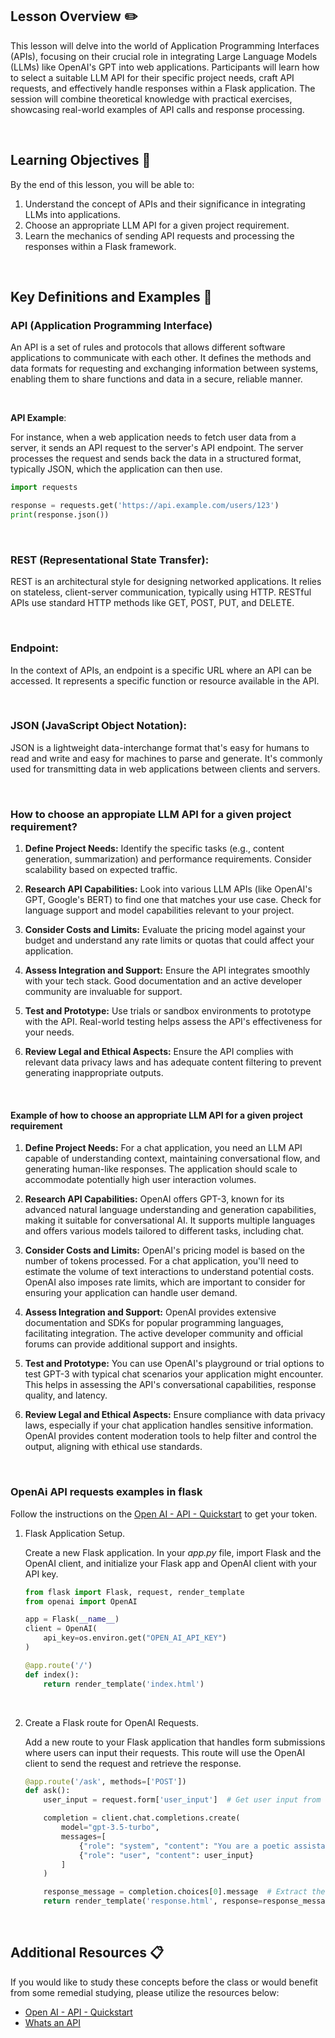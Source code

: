 <!-- # Integrating LLMs via APIs -->

## Lesson Overview :pencil2:

This lesson will delve into the world of Application Programming Interfaces (APIs), focusing on their crucial role in integrating Large Language Models (LLMs) like OpenAI's GPT into web applications. Participants will learn how to select a suitable LLM API for their specific project needs, craft API requests, and effectively handle responses within a Flask application. The session will combine theoretical knowledge with practical exercises, showcasing real-world examples of API calls and response processing.

<br>  <!-- don't remove -->

## Learning Objectives :notebook:

By the end of this lesson, you will be able to:

1. Understand the concept of APIs and their significance in integrating LLMs into applications.
2. Choose an appropriate LLM API for a given project requirement.
3. Learn the mechanics of sending API requests and processing the responses within a Flask framework.

<br>

## Key Definitions and Examples :key:

### API (Application Programming Interface)

An API is a set of rules and protocols that allows different software applications to communicate with each other. It defines the methods and data formats for requesting and exchanging information between systems, enabling them to share functions and data in a secure, reliable manner.

<br>  <!-- don't remove -->

**API Example**:

For instance, when a web application needs to fetch user data from a server, it sends an API request to the server's API endpoint. The server processes the request and sends back the data in a structured format, typically JSON, which the application can then use.

```python
import requests

response = requests.get('https://api.example.com/users/123')
print(response.json())
```

<br>  <!-- don't remove -->

### REST (Representational State Transfer):

REST is an architectural style for designing networked applications. It relies on stateless, client-server communication, typically using HTTP. RESTful APIs use standard HTTP methods like GET, POST, PUT, and DELETE.

<br>  <!-- don't remove -->

### Endpoint:

In the context of APIs, an endpoint is a specific URL where an API can be accessed. It represents a specific function or resource available in the API.

<br>  <!-- don't remove -->

### JSON (JavaScript Object Notation):

JSON is a lightweight data-interchange format that's easy for humans to read and write and easy for machines to parse and generate. It's commonly used for transmitting data in web applications between clients and servers.

<br>  <!-- don't remove -->

### How to choose an appropiate LLM API for a given project requirement?

1. **Define Project Needs:**
Identify the specific tasks (e.g., content generation, summarization) and performance requirements. Consider scalability based on expected traffic.

2. **Research API Capabilities:**
Look into various LLM APIs (like OpenAI's GPT, Google's BERT) to find one that matches your use case. Check for language support and model capabilities relevant to your project.

3. **Consider Costs and Limits:**
Evaluate the pricing model against your budget and understand any rate limits or quotas that could affect your application.

4. **Assess Integration and Support:**
Ensure the API integrates smoothly with your tech stack. Good documentation and an active developer community are invaluable for support.

5. **Test and Prototype:**
Use trials or sandbox environments to prototype with the API. Real-world testing helps assess the API's effectiveness for your needs.

6. **Review Legal and Ethical Aspects:**
Ensure the API complies with relevant data privacy laws and has adequate content filtering to prevent generating inappropriate outputs.

<br>  <!-- don't remove -->

#### Example of how to choose an appropriate LLM API for a given project requirement

1. **Define Project Needs:**
For a chat application, you need an LLM API capable of understanding context, maintaining conversational flow, and generating human-like responses. The application should scale to accommodate potentially high user interaction volumes.

2. **Research API Capabilities:**
OpenAI offers GPT-3, known for its advanced natural language understanding and generation capabilities, making it suitable for conversational AI. It supports multiple languages and offers various models tailored to different tasks, including chat.

3. **Consider Costs and Limits:**
OpenAI's pricing model is based on the number of tokens processed. For a chat application, you'll need to estimate the volume of text interactions to understand potential costs. OpenAI also imposes rate limits, which are important to consider for ensuring your application can handle user demand.

4. **Assess Integration and Support:**
OpenAI provides extensive documentation and SDKs for popular programming languages, facilitating integration. The active developer community and official forums can provide additional support and insights.

5. **Test and Prototype:**
You can use OpenAI's playground or trial options to test GPT-3 with typical chat scenarios your application might encounter. This helps in assessing the API's conversational capabilities, response quality, and latency.

6. **Review Legal and Ethical Aspects:**
Ensure compliance with data privacy laws, especially if your chat application handles sensitive information. OpenAI provides content moderation tools to help filter and control the output, aligning with ethical use standards.

<br>

### OpenAi API requests examples in flask

Follow the instructions on the [Open AI - API - Quickstart](https://platform.openai.com/docs/quickstart?context=python) to get your token.

1. Flask Application Setup.

    Create a new Flask application. In your _app.py_ file, import Flask and the OpenAI client, and initialize your Flask app and OpenAI client with your API key.

    ```python
    from flask import Flask, request, render_template
    from openai import OpenAI

    app = Flask(__name__)
    client = OpenAI(
        api_key=os.environ.get("OPEN_AI_API_KEY")
    )

    @app.route('/')
    def index():
        return render_template('index.html')
    ```
<br>

2. Create a Flask route for OpenAI Requests.

    Add a new route to your Flask application that handles form submissions where users can input their requests. This route will use the OpenAI client to send the request and retrieve the response.

    ```python
    @app.route('/ask', methods=['POST'])
    def ask():
        user_input = request.form['user_input']  # Get user input from the form

        completion = client.chat.completions.create(
            model="gpt-3.5-turbo",
            messages=[
                {"role": "system", "content": "You are a poetic assistant, skilled in explaining complex programming concepts with creative flair."},
                {"role": "user", "content": user_input}
            ]
        )

        response_message = completion.choices[0].message  # Extract the response
        return render_template('response.html', response=response_message)  # Render a template to display the response
    ```

<br>

## Additional Resources :clipboard: 

If you would like to study these concepts before the class or would benefit from some remedial studying, please utilize the resources below:

- [Open AI - API - Quickstart](https://platform.openai.com/docs/quickstart?context=python)
- [Whats an API](https://www.okta.com/blog/2020/10/api-application-programming-interface/)

